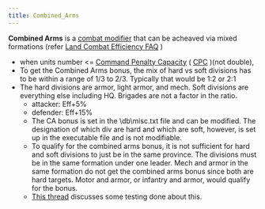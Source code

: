 ```yaml
---
title: Combined_Arms
---
```

**Combined Arms** is a [combat
modifier](/wiki/index.php?title=Combat_modifier&action=edit&redlink=1 "Combat modifier (page does not exist)")
that can be acheaved via mixed formations (refer [Land Combat Efficiency
FAQ](/wiki/Land_Combat_Efficiency_FAQ "Land Combat Efficiency FAQ") )

-   when units number \<= [Command Penalty
    Capacity](/wiki/Command_Penalty_Capacity "Command Penalty Capacity")
    (
    [CPC](/wiki/index.php?title=CPC&action=edit&redlink=1 "CPC (page does not exist)")
    )(not double),
-   To get the Combined Arms bonus, the mix of hard vs soft divisions
    has to be within a range of 1/3 to 2/3. Typically that would be 1:2
    or 2:1
-   The hard divisions are armor, light armor, and mech. Soft divisions
    are everything else including HQ. Brigades are not a factor in the
    ratio.
    -   attacker: Eff+5%
    -   defender: Eff+15%
    -   The CA bonus is set in the \db\misc.txt file and can be
        modified. The designation of which div are hard and which are
        soft, however, is set up in the executable file and is not
        modifiable.
    -   To qualify for the combined arms bonus, it is not sufficient for
        hard and soft divisions to just be in the same province. The
        divisions must be in the same formation under one leader. Mech
        and armor in the same formation do not get the combined arms
        bonus since both are hard targets. Motor and armor, or infantry
        and armor, would qualify for the bonus.
    -   [This
        thread](https://forum.paradoxplaza.com/forum/index.php?threads/in-search-of-a-definitive-treatise-on-the-application-of-the-combined-arms-bonus.196932/)
        discusses some testing done about this.
